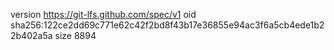 version https://git-lfs.github.com/spec/v1
oid sha256:122ce2dd69c771e62c42f2bd8f43b17e36855e94ac3f6a5cb4ede1b22b402a5a
size 8894
